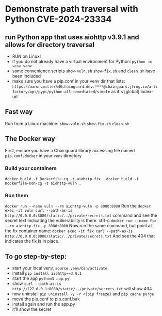 # Demonstrate path traversal with Python CVE-2024-23334
## run Python app that uses aiohttp v3.9.1 and allows for directory traversal
* RUN on Linux!
* if you do not already have a virtual environment for Python: `python -m venv venv`
* some convenience scripts `show-vuln.sh` `show-fix.sh` and `clean.sh` have been included
* make sure you have a pip.conf in your venv dir that lists: `https://aaron.miller%40chainguard.dev:****@chainguard.jfrog.io/artifactory/api/pypi/python-all-remediated/simple` as it's [global] index-url

## Fast way
Run from a Linux machine:
`show-vuln.sh`
`show-fix.sh`
`clean.sh`

## The Docker way
First, ensure you have a Chainguard library accessing file named `pip.conf.docker` in your `venv` directory
### Build your containers
`docker build -f Dockerfile-cg -t aiohttp-fix .`
`docker build -f Dockerfile-non-cg -t aiohttp-vuln .`
### Run them
`docker run --name vuln --rm aiohttp-vuln -p 8080:8080`
Run the `docker exec -it vuln curl --path-as-is http://0.0.0.0:8080/static/../private/secrets.txt` command and see the secret text indicating the vulnerability is there.
ctrl-c
`docker run --name fix --rm aiohttp-fix -p 8080:8080`
Now run the same command, but point at the fix container name:
`docker exec -it fix curl --path-as-is http://0.0.0.0:8080/static/../private/secrets.txt`
And see the 404 that indicates the fix is in place.
## To go step-by-step:
* start your local venv, `source venv/bin/activate`
* install `pip install aiohttp==3.9.1`
* start the app `python3 app.py`
* show `curl --path-as-is http://127.0.0.1:8080/static/../private/secrets.txt`
will show 404
* now uninstall `pip uninstall -y -r <(pip freeze)` and `pip cache purge`
* move the pip.conf to pip.conf.bak
* install again and run the app.py
* it'll show the secret
